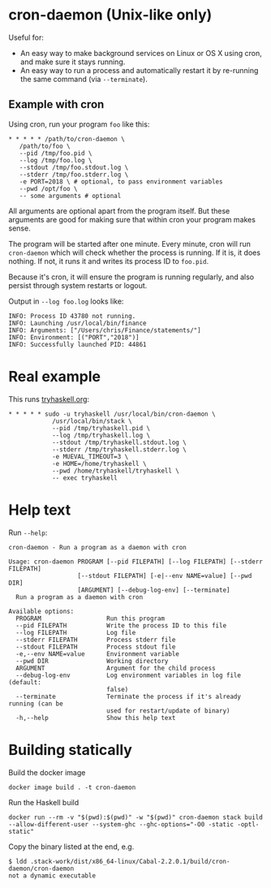 # cron-daemon (Unix-like only)

Useful for:

* An easy way to make background services on Linux or OS X using cron,
  and make sure it stays running.
* An easy way to run a process and automatically restart it by
  re-running the same command (via `--terminate`).

## Example with cron

Using cron, run your program `foo` like this:

``` shell
* * * * * /path/to/cron-daemon \
   /path/to/foo \
   --pid /tmp/foo.pid \
   --log /tmp/foo.log \
   --stdout /tmp/foo.stdout.log \
   --stderr /tmp/foo.stderr.log \
   -e PORT=2018 \ # optional, to pass environment variables
   --pwd /opt/foo \
   -- some arguments # optional
```

All arguments are optional apart from the program itself. But these
arguments are good for making sure that within cron your program makes
sense.

The program will be started after one minute. Every minute, cron will
run `cron-daemon` which will check whether the process is running. If
it is, it does nothing. If not, it runs it and writes its process ID
to `foo.pid`.

Because it's cron, it will ensure the program is running regularly,
and also persist through system restarts or logout.

Output in `--log foo.log` looks like:

```
INFO: Process ID 43780 not running.
INFO: Launching /usr/local/bin/finance
INFO: Arguments: ["/Users/chris/Finance/statements/"]
INFO: Environment: [("PORT","2018")]
INFO: Successfully launched PID: 44861
```

# Real example

This runs [tryhaskell.org](http://tryhaskell.org/):

    * * * * * sudo -u tryhaskell /usr/local/bin/cron-daemon \
                /usr/local/bin/stack \
                --pid /tmp/tryhaskell.pid \
                --log /tmp/tryhaskell.log \
                --stdout /tmp/tryhaskell.stdout.log \
                --stderr /tmp/tryhaskell.stderr.log \
                -e MUEVAL_TIMEOUT=3 \
                -e HOME=/home/tryhaskell \
                --pwd /home/tryhaskell/tryhaskell \
                -- exec tryhaskell

# Help text

Run `--help`:

    cron-daemon - Run a program as a daemon with cron

    Usage: cron-daemon PROGRAM [--pid FILEPATH] [--log FILEPATH] [--stderr FILEPATH]
                       [--stdout FILEPATH] [-e|--env NAME=value] [--pwd DIR]
                       [ARGUMENT] [--debug-log-env] [--terminate]
      Run a program as a daemon with cron

    Available options:
      PROGRAM                  Run this program
      --pid FILEPATH           Write the process ID to this file
      --log FILEPATH           Log file
      --stderr FILEPATH        Process stderr file
      --stdout FILEPATH        Process stdout file
      -e,--env NAME=value      Environment variable
      --pwd DIR                Working directory
      ARGUMENT                 Argument for the child process
      --debug-log-env          Log environment variables in log file (default:
                               false)
      --terminate              Terminate the process if it's already running (can be
                               used for restart/update of binary)
      -h,--help                Show this help text

# Building statically


Build the docker image

    docker image build . -t cron-daemon

Run the Haskell build

    docker run --rm -v "$(pwd):$(pwd)" -w "$(pwd)" cron-daemon stack build --allow-different-user --system-ghc --ghc-options="-O0 -static -optl-static"

Copy the binary listed at the end, e.g.

    $ ldd .stack-work/dist/x86_64-linux/Cabal-2.2.0.1/build/cron-daemon/cron-daemon
	not a dynamic executable
